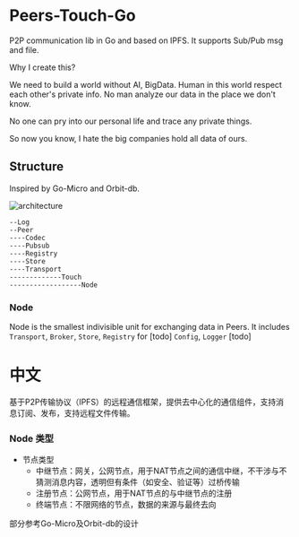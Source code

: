# Peers-Touch-Go

P2P communication lib in Go and based on IPFS. It supports Sub/Pub msg and file.   

Why I create this?

We need to build a world without AI, BigData. Human in this world respect each other's private info. No man analyze our data in the place we don't know.

No one can pry into our personal life and trace any private things.

So now you know, I hate the big companies hold all data of ours. 

## Structure

Inspired by Go-Micro and Orbit-db.

![architecture](./doc/images/architecture.png)

```
--Log
--Peer
----Codec
----Pubsub
----Registry
----Store
----Transport
-------------Touch
------------------Node
```

### Node

Node is the smallest indivisible unit for exchanging data in Peers. It includes `Transport`, `Broker`, `Store`, `Registry` for [todo] `Config`, `Logger` [todo]

# 中文

基于P2P传输协议（IPFS）的远程通信框架，提供去中心化的通信组件，支持消息订阅、发布，支持远程文件传输。

### Node 类型

- 节点类型
  - 中继节点：网关，公网节点，用于NAT节点之间的通信中继，不干涉与不猜测消息内容，透明但有条件（如安全、验证等）过桥传输
  - 注册节点：公网节点，用于NAT节点的与中继节点的注册
  - 终端节点：不限网络的节点，数据的来源与最终去向

部分参考Go-Micro及Orbit-db的设计

